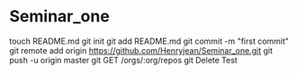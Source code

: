 Seminar_one
===========
touch README.md
git init
git add README.md
git commit -m "first commit"
git remote add origin https://github.com/Henryjean/Seminar_one.git
git push -u origin master
git GET /orgs/:org/repos
git Delete Test


